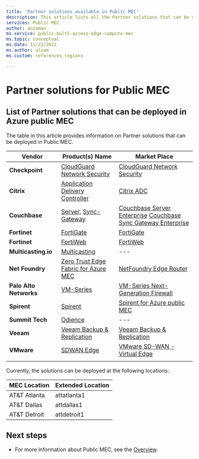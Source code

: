 ```yaml
---
title: 'Partner solutions available in Public MEC'
description: This article lists all the Partner solutions that can be deployed in Public MEC.
services: Public MEC
author: anzaman
ms.service: public-multi-access-edge-compute-mec
ms.topic: conceptual
ms.date: 11/22/2022
ms.author: alzam
ms.custom: references_regions

---
```

# Partner solutions for Public MEC

## List of Partner solutions that can be deployed in Azure public MEC

The table in this article provides information on Partner solutions that can be deployed in Public MEC. 


>
>


| **Vendor** | **Product(s) Name** | **Market Place** |
| --- | --- | --- |
| **Checkpoint** | [CloudGuard Network Security](https://www.checkpoint.com/cloudguard/cloud-network-security/) | [CloudGuard Network Security](https://azuremarketplace.microsoft.com/marketplace/apps/checkpoint.vsec?tab=Overview) |
| **Citrix** | [Application Delivery Controller](https://www.citrix.com/products/citrix-adc/) | [Citrix ADC](https://azuremarketplace.microsoft.com/marketplace/apps/citrix.netscalervpx-130?tab=Overview) |
| **Couchbase** | [Server](https://www.couchbase.com/products/server), [Sync-Gateway](https://www.couchbase.com/products/sync-gateway) | [Couchbase Server Enterprise](https://azuremarketplace.microsoft.com/en/marketplace/apps/couchbase.couchbase-enterprise?tab=Overview) [Couchbase Sync Gateway Enterprise](https://azuremarketplace.microsoft.com/en/marketplace/apps/couchbase.couchbase-sync-gateway-enterprise?tab=Overview) |
| **Fortinet** | [FortiGate](https://www.fortinet.com/products/private-cloud-security/fortigate-virtual-appliances) |[FortiGate](https://azuremarketplace.microsoft.com/marketplace/apps/fortinet.fortinet-fortigate?tab=Overview) |
| **Fortinet** | [FortiWeb](https://www.fortinet.com/products/web-application-firewall/fortiweb?tab=saas) | [FortiWeb](https://azuremarketplace.microsoft.com/marketplace/apps/fortinet.fortinet_waas?tab=Overview) |
| **Multicasting.io** | [Multicasting](https://multicasting.io/) | --- |
| **Net Foundry** | [Zero Trust Edge Fabric for Azure MEC](https://netfoundry.io/zero-trust-edge-fabric-azure-public-mec/) | [NetFoundry Edge Router](https://azuremarketplace.microsoft.com/marketplace/apps/netfoundryinc.ziti-edge-router?tab=Overview) |
| **Palo Alto Networks** | [VM-Series](https://docs.paloaltonetworks.com/vm-series/9-1/vm-series-performance-capacity/vm-series-performance-capacity/vm-series-on-azure-models-and-vms) | [VM-Series Next-Generation Firewall](https://ms.portal.azure.com/#view/Microsoft_Azure_Marketplace/GalleryItemDetailsBladeNopdl/id/paloaltonetworks.vmseries-ngfw/product/%7B%22displayName%22%3A%22VM-Series%20Next-Generation%20Firewall%20from%20Palo%20Alto%20Networks%22%2C%22itemDisplayName%22%3A%22VM-Series%20Next-Generation%20Firewall%20from%20Palo%20Alto%20Networks%22%2C%22id%22%3A%22paloaltonetworks.vmseries-ngfw%22%2C%22bigId%22%3A%22DZH318Z0BP7N%22%2C%22legacyId%22%3A%22paloaltonetworks.vmseries-ngfw%22%2C%22offerId%22%3A%22vmseries-ngfw%22%2C%22publisherId%22%3A%22paloaltonetworks%22%2C%22publisherDisplayName%22%3A%22Palo%20Alto%20Networks%2C%20Inc.%22%2C%22summary%22%3A%22Looking%20to%20secure%20your%20applications%20in%20Azure%2C%20protect%20against%20threats%20and%20prevent%20data%20exfiltration%3F%22%2C%22longSummary%22%3A%22VM-Series%20next-generation%20firewall%20is%20for%20developers%2C%20architects%2C%20and%20security%20teams.%20Enable%20firewall%2C%20inline%20threat%2C%20and%20data%20theft%20preventions%20into%20your%20application%20development%20workflows%20using%20native%20Azure%20services%20and%20VM-Series%20automation%20features.%22%2C%22description%22%3A%22%3Cp%3EThe%20VM-Series%20virtualized%20next-generation%20firewall%20allows%20developers%2C%20and%20cloud%20security%20architects%20to%20automate%20and%20deploy%20inline%20firewall%20and%20threat%20prevention%20along%20with%20their%20application%20deployment%20workflows.%20Users%20can%20achieve%20%E2%80%98touchless%E2%80%99%20deployment%20of%20advanced%20firewall%2C%20threat%20prevention%20capabilities%20using%20ARM%20templates%2C%20native%20Azure%20services%2C%20and%20VM-Series%20firewall%20automation%20features%20such%20as%20bootstrapping.%20Auto-scaling%20using%20Azure%20VMSS%20and%20tag-based%20dynamic%20security%20policies%20are%20supported%20using%20the%20Panorama%20Plugin%20for%20Azure.%3C%2Fp%3E%20%5Cn%5Cn%3Cp%3EProtect%20your%20applications%20and%20data%20with%20whitelisting%20and%20segmentation%20policies.%20Policies%20update%20dynamically%20based%20on%20Azure%20tags%20assigned%20to%20application%20VMs%2C%20allowing%20you%20to%20re) |
| **Spirent** | [Spirent](https://www.spirent.com/solutions/edge-computing-validating-services) | [Spirent for Azure public MEC](https://azuremarketplace.microsoft.com/marketplace/apps/spirentcommunications1641943316121.umetrix-mec?tab=Overview) |
| **Summit Tech** | [Odience](https://odience.com/interactions) | --- |
| **Veeam** | [Veeam Backup & Replication](https://www.veeam.com/kb4375)| [Veeam Backup & Replication](https://azuremarketplace.microsoft.com/marketplace/apps/veeam.veeam-backup-replication?tab=Overview) |
| **VMware** | [SDWAN Edge](https://sase.vmware.com/products/component-network-edge)| [VMware SD-WAN - Virtual Edge](https://azuremarketplace.microsoft.com/marketplace/apps/vmware-inc.sol-42222-bbj?tab=Overview) |
|  |  |  |


Currently, the solutions can be deployed at the following locations:

| **MEC Location** | **Extended Location** |
| --- | --- |
| AT&T Atlanta | attatlanta1 |
| AT&T Dallas | attdallas1 |
| AT&T Detroit | attdetroit1 |

## Next steps
* For more information about Public MEC, see the [Overview](Overview.md).

